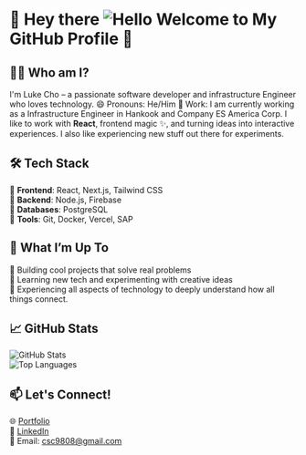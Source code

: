 # 👋 Hey there ![Hello](https://th.bing.com/th?id=OIP.WOKF1It1AIhBrbM3ktTbPgAAAA&w=238&h=261&c=8&rs=1&qlt=90&o=6&pid=3.1&rm=2)  Welcome to My GitHub Profile 🚀  

## 🧑‍💻 Who am I?  
I'm Luke Cho – a passionate software developer and infrastructure Engineer who loves technology.
    😄 Pronouns: He/Him 
    🌱 Work: I am currently working as a Infrastructure Engineer in Hankook and Company ES America Corp.
I like to work with **React**, frontend magic ✨, and turning ideas into interactive experiences.
I also like experiencing new stuff out there for experiments.  

## 🛠️ Tech Stack  
🔹 **Frontend**: React, Next.js, Tailwind CSS  
🔹 **Backend**: Node.js, Firebase  
🔹 **Databases**: PostgreSQL  
🔹 **Tools**: Git, Docker, Vercel, SAP  

## 📌 What I’m Up To  
🔹 Building cool projects that solve real problems  
🔹 Learning new tech and experimenting with creative ideas  
🔹 Experiencing all aspects of technology to deeply understand how all things connect.  

## 📈 GitHub Stats  
![GitHub Stats](https://github-readme-stats.vercel.app/api?username=csc9808&show_icons=true&theme=radical)  
![Top Languages](https://github-readme-stats.vercel.app/api/top-langs/?username=csc9808&layout=compact&theme=radical)  


## 📫 Let's Connect!  
🌐 [Portfolio](https://lukecho-nx0xv7bgn-luke-chos-projects-dd78dc0d.vercel.app/)  
💼 [LinkedIn](https://www.linkedin.com/in/seong-chan-cho-2682b0204/)  
📧 Email: csc9808@gmail.com 
